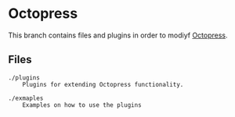 # Octopress

This branch contains files and plugins in order to modiyf [Octopress](http://www.octopress.org).

## Files

```
./plugins
    Plugins for extending Octopress functionality.

./exmaples
    Examples on how to use the plugins

```

